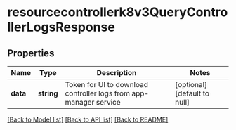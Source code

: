 # resourcecontrollerk8v3QueryControllerLogsResponse

## Properties
Name | Type | Description | Notes
------------ | ------------- | ------------- | -------------
**data** | **string** | Token for UI to download controller logs from app-manager service | [optional] [default to null]

[[Back to Model list]](../README.md#documentation-for-models) [[Back to API list]](../README.md#documentation-for-api-endpoints) [[Back to README]](../README.md)


